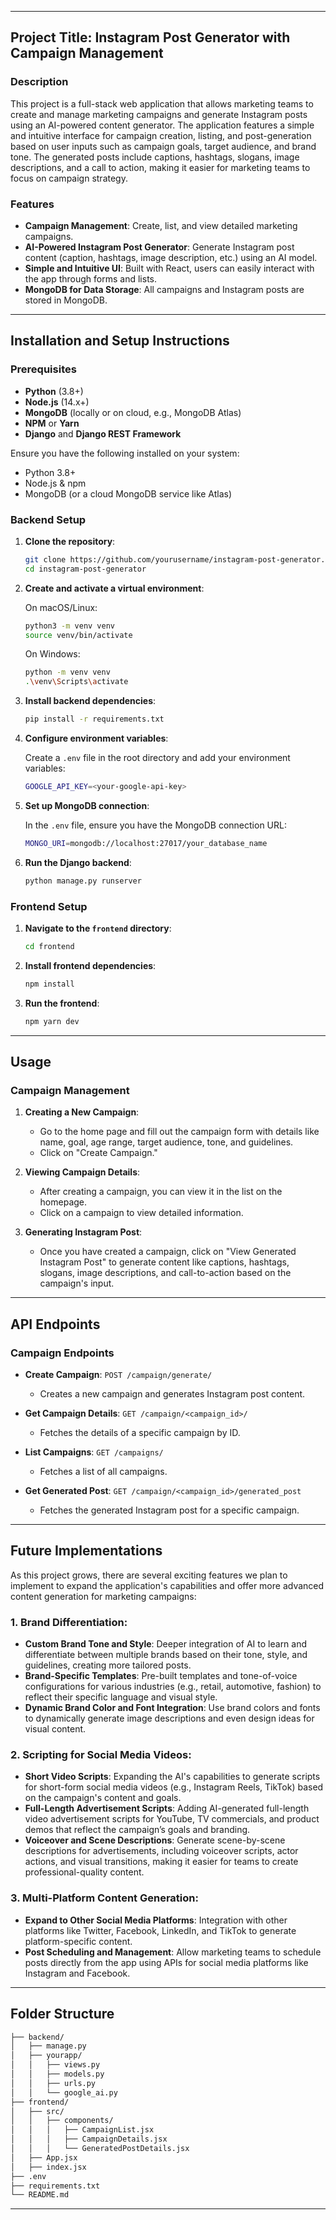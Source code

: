 
---

## Project Title: **Instagram Post Generator with Campaign Management**

### Description

This project is a full-stack web application that allows marketing teams to create and manage marketing campaigns and generate Instagram posts using an AI-powered content generator. The application features a simple and intuitive interface for campaign creation, listing, and post-generation based on user inputs such as campaign goals, target audience, and brand tone. The generated posts include captions, hashtags, slogans, image descriptions, and a call to action, making it easier for marketing teams to focus on campaign strategy.

### Features
- **Campaign Management**: Create, list, and view detailed marketing campaigns.
- **AI-Powered Instagram Post Generator**: Generate Instagram post content (caption, hashtags, image description, etc.) using an AI model.
- **Simple and Intuitive UI**: Built with React, users can easily interact with the app through forms and lists.
- **MongoDB for Data Storage**: All campaigns and Instagram posts are stored in MongoDB.

---

## Installation and Setup Instructions

### Prerequisites

- **Python** (3.8+)
- **Node.js** (14.x+)
- **MongoDB** (locally or on cloud, e.g., MongoDB Atlas)
- **NPM** or **Yarn**
- **Django** and **Django REST Framework**
  
Ensure you have the following installed on your system:
- Python 3.8+
- Node.js & npm
- MongoDB (or a cloud MongoDB service like Atlas)

### Backend Setup

1. **Clone the repository**:

   ```bash
   git clone https://github.com/yourusername/instagram-post-generator.git
   cd instagram-post-generator
   ```

2. **Create and activate a virtual environment**:

   On macOS/Linux:
   ```bash
   python3 -m venv venv
   source venv/bin/activate
   ```

   On Windows:
   ```bash
   python -m venv venv
   .\venv\Scripts\activate
   ```

3. **Install backend dependencies**:

   ```bash
   pip install -r requirements.txt
   ```

4. **Configure environment variables**:

   Create a `.env` file in the root directory and add your environment variables:
   ```bash
   GOOGLE_API_KEY=<your-google-api-key>
   ```

5. **Set up MongoDB connection**:
   
   In the `.env` file, ensure you have the MongoDB connection URL:
   ```bash
   MONGO_URI=mongodb://localhost:27017/your_database_name
   ```

6. **Run the Django backend**:

   ```bash
   python manage.py runserver
   ```

### Frontend Setup

1. **Navigate to the `frontend` directory**:

   ```bash
   cd frontend
   ```

2. **Install frontend dependencies**:

   ```bash
   npm install
   ```

3. **Run the frontend**:

   ```bash
   npm yarn dev
   ```

---

## Usage

### Campaign Management

1. **Creating a New Campaign**: 
   - Go to the home page and fill out the campaign form with details like name, goal, age range, target audience, tone, and guidelines.
   - Click on "Create Campaign."

2. **Viewing Campaign Details**:
   - After creating a campaign, you can view it in the list on the homepage.
   - Click on a campaign to view detailed information.

3. **Generating Instagram Post**:
   - Once you have created a campaign, click on "View Generated Instagram Post" to generate content like captions, hashtags, slogans, image descriptions, and call-to-action based on the campaign's input.

---

## API Endpoints

### Campaign Endpoints

- **Create Campaign**: `POST /campaign/generate/`
  - Creates a new campaign and generates Instagram post content.

- **Get Campaign Details**: `GET /campaign/<campaign_id>/`
  - Fetches the details of a specific campaign by ID.

- **List Campaigns**: `GET /campaigns/`
  - Fetches a list of all campaigns.

- **Get Generated Post**: `GET /campaign/<campaign_id>/generated_post`
  - Fetches the generated Instagram post for a specific campaign.

---

## Future Implementations

As this project grows, there are several exciting features we plan to implement to expand the application's capabilities and offer more advanced content generation for marketing campaigns:

### 1. **Brand Differentiation**:
   - **Custom Brand Tone and Style**: Deeper integration of AI to learn and differentiate between multiple brands based on their tone, style, and guidelines, creating more tailored posts.
   - **Brand-Specific Templates**: Pre-built templates and tone-of-voice configurations for various industries (e.g., retail, automotive, fashion) to reflect their specific language and visual style.
   - **Dynamic Brand Color and Font Integration**: Use brand colors and fonts to dynamically generate image descriptions and even design ideas for visual content.

### 2. **Scripting for Social Media Videos**:
   - **Short Video Scripts**: Expanding the AI's capabilities to generate scripts for short-form social media videos (e.g., Instagram Reels, TikTok) based on the campaign's content and goals.
   - **Full-Length Advertisement Scripts**: Adding AI-generated full-length video advertisement scripts for YouTube, TV commercials, and product demos that reflect the campaign’s goals and branding.
   - **Voiceover and Scene Descriptions**: Generate scene-by-scene descriptions for advertisements, including voiceover scripts, actor actions, and visual transitions, making it easier for teams to create professional-quality content.

### 3. **Multi-Platform Content Generation**:
   - **Expand to Other Social Media Platforms**: Integration with other platforms like Twitter, Facebook, LinkedIn, and TikTok to generate platform-specific content.
   - **Post Scheduling and Management**: Allow marketing teams to schedule posts directly from the app using APIs for social media platforms like Instagram and Facebook.

---

## Folder Structure

```bash
├── backend/
│   ├── manage.py
│   ├── yourapp/
│   │   ├── views.py
│   │   ├── models.py
│   │   ├── urls.py
│   │   └── google_ai.py
├── frontend/
│   ├── src/
│   │   ├── components/
│   │   │   ├── CampaignList.jsx
│   │   │   ├── CampaignDetails.jsx
│   │   │   └── GeneratedPostDetails.jsx
│   ├── App.jsx
│   ├── index.jsx
├── .env
├── requirements.txt
└── README.md
```

---
